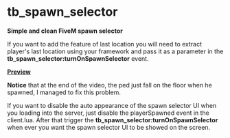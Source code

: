 # tb_spawn_selector
**__Simple and clean FiveM spawn selector__**

If you want to add the feature of last location you will need to extract player's last location using your framework and pass it as a parameter in the **tb_spawn_selector:turnOnSpawnSelector** event.

**[Preview](https://streamable.com/o17n4s)**

**Notice** that at the end of the video, the ped just fall on the floor when he spawned, I managed to fix this problem.

If you want to disable the auto appearance of the spawn selector UI when you loading into the server, just disable the playerSpawned event in the client.lua. After that trigger the **tb_spawn_selector:turnOnSpawnSelector** when ever you want the spawn selector UI to be showed on the screen.

